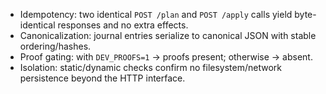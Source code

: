 - Idempotency: two identical `POST /plan` and `POST /apply` calls yield byte-identical responses and no extra effects.
- Canonicalization: journal entries serialize to canonical JSON with stable ordering/hashes.
- Proof gating: with `DEV_PROOFS=1` → proofs present; otherwise → absent.
- Isolation: static/dynamic checks confirm no filesystem/network persistence beyond the HTTP interface.
